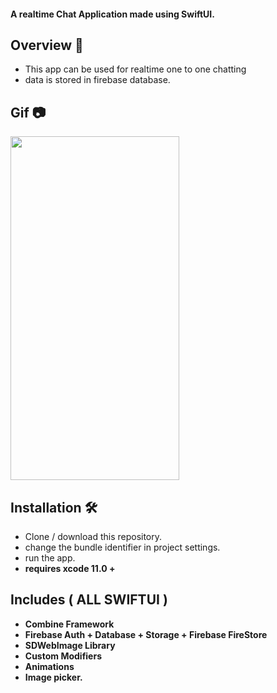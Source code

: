 #### A realtime Chat Application made using SwiftUI.

## Overview 💬
- This app can be used for realtime one to one chatting
- data is stored in firebase database.

## Gif 📷
<img src="https://user-images.githubusercontent.com/37783823/201128351-f4495a0e-76b4-47fe-ac5c-3c00caae95af.gif"
     width="270" height="550" />
 

 
 ## Installation 🛠
 - Clone / download this repository.
 - change the bundle identifier in project settings.
 - run the app.
 - <b> requires xcode 11.0 + <b>

 
## Includes ( ALL SWIFTUI )
- Combine Framework
- Firebase Auth + Database + Storage + Firebase FireStore
- SDWebImage Library
- Custom Modifiers
- Animations
- Image picker.
 
